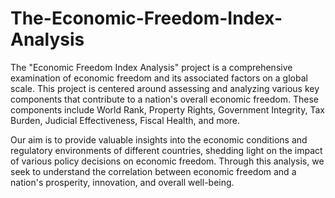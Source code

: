 # The-Economic-Freedom-Index-Analysis


The "Economic Freedom Index Analysis" project is a comprehensive examination of economic freedom and its associated factors on a global scale. This project is centered around assessing and analyzing various key components that contribute to a nation's overall economic freedom. These components include World Rank, Property Rights, Government Integrity, Tax Burden, Judicial Effectiveness, Fiscal Health, and more.

Our aim is to provide valuable insights into the economic conditions and regulatory environments of different countries, shedding light on the impact of various policy decisions on economic freedom. Through this analysis, we seek to understand the correlation between economic freedom and a nation's prosperity, innovation, and overall well-being.

